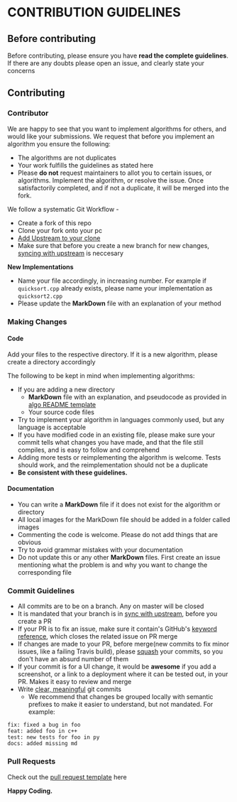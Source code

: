 # CONTRIBUTION GUIDELINES

## Before contributing

Before contributing, please ensure you have **read the complete guidelines**. If there are any doubts please open an issue, and clearly state your concerns

## Contributing

### Contributor

We are happy to see that you want to implement algorithms for others, and would like your submissions. We request that before you implement an algorithm you ensure the following:

-   The algorithms are not duplicates
-   Your work fulfills the guidelines as stated here
-   Please **do not** request maintainers to allot you to certain issues, or algorithms. Implement the algorithm, or resolve the issue. Once satisfactorily completed, and if not a duplicate, it will be merged into the fork.

We follow a systematic Git Workflow -

-   Create a fork of this repo
-   Clone your fork onto your pc
-   [Add Upstream to your clone](https://help.github.com/en/github/collaborating-with-issues-and-pull-requests/configuring-a-remote-for-a-fork)
-   Make sure that before you create a new branch for new changes, [syncing with upstream](https://help.github.com/en/github/collaborating-with-issues-and-pull-requests/syncing-a-fork) is neccesary

**New Implementations**

-   Name your file accordingly, in increasing number. For example if `quicksort.cpp` already exists, please name your implementation as `quicksort2.cpp`
-   Please update the **MarkDown** file with an explanation of your method

### Making Changes

#### Code

Add your files to the respective directory. If it is a new algorithm, please create a directory accordingly

The following to be kept in mind when implementing algorithms:

-   If you are adding a new directory
    -   **MarkDown** file with an explanation, and pseudocode as provided in [algo README template](ALGO_README_TEMPLATE.md)
    -   Your source code files
-   Try to implement your algorithm in languages commonly used, but any language is acceptable
-   If you have modified code in an existing file, please make sure your commit tells what changes you have made, and that the file still compiles, and is easy to follow and comprehend
-   Adding more tests or reimplementing the algorithm is welcome. Tests should work, and the reimplementation should not be a duplicate
-   **Be consistent with these guidelines.**

#### Documentation

-   You can write a **MarkDown** file if it does not exist for the algorithm or directory
-   All local images for the MarkDown file should be added in a folder called images
-   Commenting the code is welcome. Please do not add things that are obvious
-   Try to avoid grammar mistakes with your documentation
-   Do not update this or any other **MarkDown** files. First create an issue mentioning what the problem is and why you want to change the corresponding file

### Commit Guidelines

-   All commits are to be on a branch. Any on master will be closed
-   It is mandated that your branch is in [sync with upstream](https://help.github.com/en/github/collaborating-with-issues-and-pull-requests/syncing-a-fork), before you create a PR
-   If your PR is to fix an issue, make sure it contain's GitHub's [keyword reference](https://github.com/blog/1506-closing-issues-via-pull-requests), which closes the related issue on PR merge
-   If changes are made to your PR, before merge(new commits to fix minor issues, like a failing Travis build), please [squash](https://davidwalsh.name/squash-commits-git) your commits, so you don't have an absurd number of them
-   If your commit is for a UI change, it would be **awesome** if you add a screenshot, or a link to a deployment where it can be tested out, in your PR. Makes it easy to review and merge
-   Write [clear, meaningful](http://chris.beams.io/posts/git-commit/) git commits
    -   We recommend that changes be grouped locally with semantic prefixes to make it easier to understand, but not mandated. For example:

```
fix: fixed a bug in foo
feat: added foo in c++
test: new tests for foo in py
docs: added missing md
```

### Pull Requests

Check out the [pull request template](.github/pull_request_template.md) here

**Happy Coding.**
